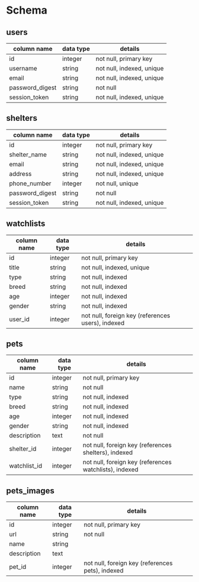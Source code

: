 # Schema

## users
column name     | data type | details
----------------|-----------|-----------------------
id              | integer   | not null, primary key
username        | string    | not null, indexed, unique
email           | string    | not null, indexed, unique
password_digest | string    | not null
session_token   | string    | not null, indexed, unique

## shelters
column name     | data type | details
----------------|-----------|-----------------------
id              | integer   | not null, primary key
shelter_name    | string    | not null, indexed, unique
email           | string    | not null, indexed, unique
address         | string    | not null, indexed, unique
phone_number    | integer   | not null, unique
password_digest | string    | not null
session_token   | string    | not null, indexed, unique

## watchlists
column name     | data type | details
----------------|-----------|-----------------------
id              | integer   | not null, primary key
title           | string    | not null, indexed, unique
type            | string    | not null, indexed
breed           | string    | not null, indexed
age             | integer   | not null, indexed
gender          | string    | not null, indexed
user_id         | integer   | not null, foreign key (references users), indexed

## pets
column name  | data type | details
-------------|-----------|-----------------------
id           | integer   | not null, primary key
name         | string    | not null
type         | string    | not null, indexed
breed        | string    | not null, indexed
age          | integer   | not null, indexed
gender       | string    | not null, indexed
description  | text      | not null
shelter_id   | integer   | not null, foreign key (references shelters), indexed
watchlist_id | integer   | not null, foreign key (references watchlists), indexed

## pets_images
column name  | data type | details
-------------|-----------|-----------------------
id           | integer   | not null, primary key
url          | string    | not null
name         | string    |
description  | text      |
pet_id       | integer   | not null, foreign key (references pets), indexed
